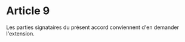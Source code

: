 # Article 9

  
 Les parties signataires du présent accord conviennent d'en demander l'extension.  
  
